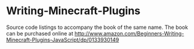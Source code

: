 Writing-Minecraft-Plugins
=========================

Source code listings to accompany the book of the same name. The book can be purchased online at http://www.amazon.com/Beginners-Writing-Minecraft-Plugins-JavaScript/dp/0133930149
